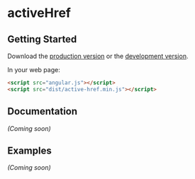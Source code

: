 # activeHref



## Getting Started

Download the [production version][min] or the [development version][max].

[min]: https://raw.github.com/mcls/jquery-active-href/master/dist/angular-active-href.min.js
[max]: https://raw.github.com/mcls/jquery-active-href/master/dist/angular-active-href.js

In your web page:

```html
<script src="angular.js"></script>
<script src="dist/active-href.min.js"></script>
```

## Documentation
_(Coming soon)_

## Examples
_(Coming soon)_

